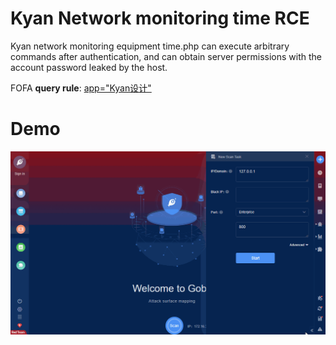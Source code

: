 # Kyan Network monitoring time RCE

Kyan network monitoring equipment time.php can execute arbitrary commands after authentication, and can obtain server permissions with the account password leaked by the host.

FOFA **query rule**: [app="Kyan设计"](https://fofa.so/result?qbase64=YXBwPSJLeWFu6K6%2B6K6hIg%3D%3D)

# Demo

![Kyan_Network_monitoring_time_RCE](Kyan_Network_monitoring_time_RCE.gif)
